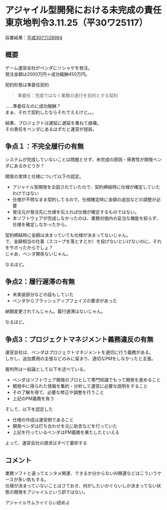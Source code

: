 # アジャイル型開発における未完成の責任　東京地判令3.11.25（平30ワ25117）

採番結果：[平成30(ワ)28994](https://www.courts.go.jp/app/hanrei_jp/detail7?id=90373)

## 概要

ゲーム運営会社がベンダにソシャゲを発注。  
発注金額は2000万円＋成功報酬450万円。

契約形態は準委任契約

> 準委任：完成ではなく業務の遂行を目的とする契約

……準委任なのに成功報酬？  
まぁ、それで契約したならそれでええけど。。。

結果、プロジェクトは遅延に遅延を重ねて崩壊。  
その責任をベンダにあるはずだと運営が提訴。

## 争点１：不完全履行の有無

システムが完成していないことは問題とせず、未完成の原因・帰責性が開発ベンダにあるかどうか？

開発の実体と仕様について以下の認定。

- アジャイル型開発を企図されていたので、契約締結時に仕様が確定していたわけではない
- 仕様が不明なまま契約してるので、仕様確定時に金額の追加などの調整が必要
- 発注元が発注先に仕様を伝えれば仕様が確定するものではない。
- 本ソフトウェアが完成しなかったのは、業務対価内の妥当な機能を絞らず、仕様を確定しなかったから。

契約締結時に金額は決まっていても仕様が決まってないじゃん。  
で、金額相当の仕事（スコープを落とすとか）を投げないといけないのに、それをサボったからでしょ？  
じゃあ、ベンダ関係ないじゃん。

なるほど。

## 争点2：履行遅滞の有無

- 未実装部分などの話もしていた
- ベンダからブラッシュアップフェイズの要求があった

納期変更されてんじゃん。履行遅滞はないじゃん。

なるほど。

## 争点3：プロジェクトマネジメント義務違反の有無

運営会社は、ベンダはプロジェクトマネジメントを適切に行う義務がある。  
しかし、追加費用の主張などのみに留まり、適切なPMをしなかったと主張。

裁判所は一般論として以下を述べている。

- ベンダはソフトウェア開発のプロとして専門知識でもって開発を進めること
- 開発中に得られた情報を集約・分析して運営に必要な説明をすること
- その了解を得て、必要な修正や調整を行うこと
- 上記のPM義務を負う

そして、以下を認定した

- 仕様の作成は運営側であること
- 開発ベンダは打ち合わせを元に助言などを行っていた
- 上記を行っているベンダはPM義務を果たしたといえる

よって、運営会社の請求はすべて棄却する

## コメント

業務ソフトと違ってエンタメ関連、できるか分からないAI関連などはこういうケースが多い気もする。  
仕様が決まっていないことはさておき、何がしたいかぐらいしか決まってない状態の開発をアジャイルという訳ではない。

アジャイルサムライぐらい読めよ
